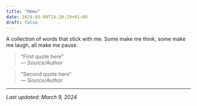 ```yaml
---
title: "Memo"
date: 2024-03-09T14:20:29+01:00
draft: false
---
```


A collection of words that stick with me. Some make me think, some make me laugh, all make me pause.

> "First quote here"  
> — *Source/Author*

> "Second quote here"  
> — *Source/Author*

---
*Last updated: March 9, 2024*

